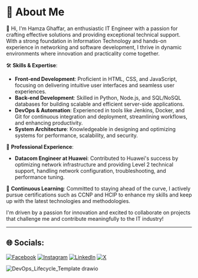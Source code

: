 # 💫 About Me
👋 Hi, I'm Hamza Ghaffar, an enthusiastic IT Engineer with a passion for crafting effective solutions and providing exceptional technical support. With a strong foundation in Information Technology and hands-on experience in networking and software development, I thrive in dynamic environments where innovation and practicality come together.

🛠️ **Skills & Expertise**:
- **Front-end Development**: Proficient in HTML, CSS, and JavaScript, focusing on delivering intuitive user interfaces and seamless user experiences.
- **Back-end Development**: Skilled in Python, Node.js, and SQL/NoSQL databases for building scalable and efficient server-side applications.
- **DevOps & Automation**: Experienced in tools like Jenkins, Docker, and Git for continuous integration and deployment, streamlining workflows, and enhancing productivity.
- **System Architecture**: Knowledgeable in designing and optimizing systems for performance, scalability, and security.

💼 **Professional Experience**:
- **Datacom Engineer at Huawei**: Contributed to Huawei's success by optimizing network infrastructure and providing Level 2 technical support, handling network configuration, troubleshooting, and performance tuning.

🌟 **Continuous Learning**: Committed to staying ahead of the curve, I actively pursue certifications such as CCNP and HCIP to enhance my skills and keep up with the latest technologies and methodologies.

I'm driven by a passion for innovation and excited to collaborate on projects that challenge me and contribute meaningfully to the IT industry!

---

## 🌐 Socials:
[![Facebook](https://img.shields.io/badge/Facebook-%231877F2.svg?logo=Facebook&logoColor=white)](https://facebook.com/calledhamzy) [![Instagram](https://img.shields.io/badge/Instagram-%23E4405F.svg?logo=Instagram&logoColor=white)](https://instagram.com/calledhamzy) [![LinkedIn](https://img.shields.io/badge/LinkedIn-%230077B5.svg?logo=linkedin&logoColor=white)](https://linkedin.com/in/hamzaghaffar) [![X](https://img.shields.io/badge/X-black.svg?logo=X&logoColor=white)](https://x.com/calledhamzy) 

![DevOps_Lifecycle_Template drawio](https://github.com/user-attachments/assets/1e46f1ec-d972-4fde-a65e-1bf19701e187)
